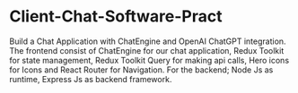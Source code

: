 # Client-Chat-Software-Pract
Build a Chat Application with ChatEngine and OpenAI ChatGPT integration. The frontend consist of ChatEngine for our chat application, Redux Toolkit for state management, Redux Toolkit Query for making api calls, Hero icons for Icons and React Router for Navigation. For the backend; Node Js as runtime, Express Js as backend framework.
